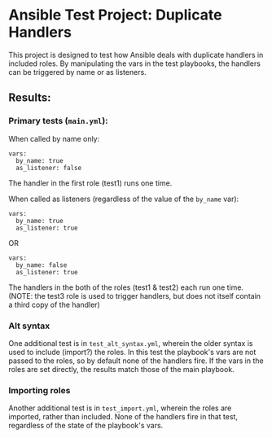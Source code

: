 # Ansible Test Project: Duplicate Handlers

This project is designed to test how Ansible deals with duplicate handlers in
included roles. By manipulating the vars in the test playbooks, the handlers can
be triggered by name or as listeners.

## Results:
### Primary tests (`main.yml`):
When called by name only:

    vars:
      by_name: true
      as_listener: false

The handler in the first role (test1) runs one time.

When called as listeners (regardless of the value of the `by_name` var):

    vars:
      by_name: true
      as_listener: true
OR

    vars:
      by_name: false
      as_listener: true

The handlers in the both of the roles (test1 & test2) each run one time.  
(NOTE: the test3 role is used to trigger handlers, but does not itself contain
a third copy of the handler)

### Alt syntax
One additional test is in `test_alt_syntax.yml`, wherein the older syntax is
used to include (import?) the roles. In this test the playbook's vars are not
passed to the roles, so by default none of the handlers fire. If the vars in the
roles are set directly, the results match those of the main playbook.

### Importing roles
Another additional test is in `test_import.yml`, wherein the roles are imported,
rather than included. None of the handlers fire in that test, regardless of the
state of the playbook's vars.
